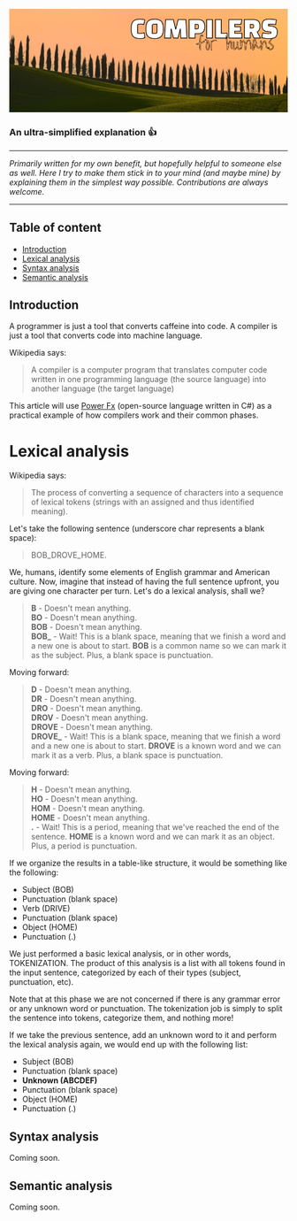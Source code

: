 ![Compilers for humans](https://github.com/anderson-joyle/compilers-for-humans/blob/main/cover.png)

### An ultra-simplified explanation  :thumbsup:

***
<i>Primarily written for my own benefit, but hopefully helpful to someone else as well. Here I try to make them stick in to your mind (and maybe mine) by explaining them in the simplest way possible. Contributions are always welcome.</i>
***

## Table of content

- [Introduction](#introduction)
- [Lexical analysis](#lexical-analysis)
- [Syntax analysis](#syntax-analysis)
- [Semantic analysis](#semantic-analysis)

## Introduction
A programmer is just a tool that converts caffeine into code. A compiler is just a tool that converts code into machine language.

Wikipedia says:
> A compiler is a computer program that translates computer code written in one programming language (the source language) into another language (the target language)

This article will use [Power Fx](https://github.com/microsoft/Power-Fx) (open-source language written in C#) as a practical example of how compilers work and their common phases.

# Lexical analysis
Wikipedia says:
> The process of converting a sequence of characters into a sequence of lexical tokens (strings with an assigned and thus identified meaning).


Let's take the following sentence (underscore char represents a blank space):
> BOB_DROVE_HOME.

We, humans, identify some elements of English grammar and American culture. Now, imagine that instead of having the full sentence upfront, you are giving one character per turn. Let's do a lexical analysis, shall we?
> **B** - Doesn't mean anything.  
> **BO** - Doesn't mean anything.  
> **BOB** - Doesn't mean anything.  
> **BOB_**  - Wait! This is a blank space, meaning that we finish a word and a new one is about to start. **BOB** is a common name so we can mark it as the subject. Plus, a blank space is punctuation.  

Moving forward:  
> **D** - Doesn't mean anything.  
> **DR** - Doesn't mean anything.  
> **DRO** - Doesn't mean anything.  
> **DROV** - Doesn't mean anything.  
> **DROVE** - Doesn't mean anything.  
> **DROVE_** - Wait! This is a blank space, meaning that we finish a word and a new one is about to start. **DROVE** is a known word and we can mark it as a verb. Plus, a blank space is punctuation.  

Moving forward:  
> **H** - Doesn't mean anything.  
> **HO** - Doesn't mean anything.  
> **HOM** - Doesn't mean anything.  
> **HOME** - Doesn't mean anything.  
> **.** - Wait! This is a period, meaning that we've reached the end of the sentence. **HOME** is a known word and we can mark it as an object. Plus, a period is punctuation.  

If we organize the results in a table-like structure, it would be something like the following:  
  - Subject (BOB)
  - Punctuation (blank space)
  - Verb (DRIVE)
  - Punctuation (blank space)
  - Object (HOME)
  - Punctuation (.)  

We just performed a basic lexical analysis, or in other words, TOKENIZATION. The product of this analysis is a list with all tokens found in the input sentence, categorized by each of their types (subject, punctuation, etc).  

Note that at this phase we are not concerned if there is any grammar error or any unknown word or punctuation. The tokenization job is simply to split the sentence into tokens, categorize them, and nothing more!  

If we take the previous sentence, add an unknown word to it and perform the lexical analysis again, we would end up with the following list:  
  - Subject (BOB)
  - Punctuation (blank space)
  - **Unknown (ABCDEF)**
  - Punctuation (blank space)
  - Object (HOME)
  - Punctuation (.)  

## Syntax analysis
Coming soon.


## Semantic analysis
Coming soon.
